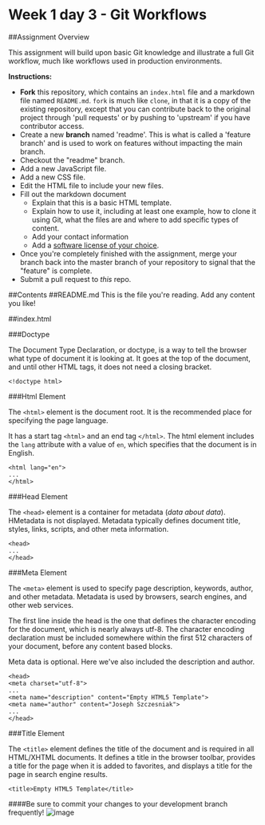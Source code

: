 # Week 1 day 3 - Git Workflows
##Assignment Overview

This assignment will build upon basic Git knowledge and illustrate a full Git workflow, much like workflows used in production environments. 

**Instructions:**

- **Fork** this repository, which contains an `index.html` file and a markdown file named `README.md`. `fork` is much like `clone`, in that it is a copy of the existing repository, except that you can contribute back to the original project through 'pull requests' or by pushing to 'upstream' if you have contributor access. 
- Create a new **branch** named 'readme'. This is what is called a 'feature branch' and is used to work on features without impacting the main branch.
- Checkout the "readme" branch. 
- Add a new JavaScript file. 
- Add a new CSS file.
- Edit the HTML file to include your new files.
- Fill out the markdown document 
	- Explain that this is a basic HTML template.
 	- Explain how to use it, including at least one example,  how to clone it using Git, what the files are and where to add specific types of content.
 	- Add your contact information
	- Add a [software license of your choice](http://choosealicense.com/).
- Once you're completely finished with the assignment, merge your branch back into the master branch of your repository to signal that the "feature" is complete.
- Submit a pull request to *this* repo.


##Contents
##README.md
This is the file you're reading. Add any content you like!

##index.html

###Doctype

The Document Type Declaration, or doctype, is a way to tell the browser what type of document it is looking at. It goes at the top of the document, and until other HTML tags, it does not need a closing bracket.

```
<!doctype html>
```

###Html Element

The `<html>` element is the document root. It is the recommended place for specifying the page language. 

It has a start tag `<html>` and an end tag `</html>`. The html element includes the `lang` attribute with a value of `en`, which specifies that the document is in English.

```
<html lang="en">
...
</html>
```

###Head Element

The `<head>` element is a container for metadata (*data about data*). HMetadata is not displayed. Metadata typically defines document title, styles, links, scripts, and other meta information. 


```
<head>
...
</head>
```


###Meta Element

The `<meta>` element is used to specify page description, keywords, author, and other metadata. Metadata is used by browsers, search engines, and other web services.

The first line inside the head is the one that defines the character encoding for the document, which is nearly always utf-8. The character encoding declaration must be included somewhere within the first 512 characters of your document, before any content based blocks.

Meta data is optional. Here we've also included the description and author.


```
<head>
<meta charset="utf-8">
...
<meta name="description" content="Empty HTML5 Template">
<meta name="author" content="Joseph Szczesniak">
...
</head>
```

###Title Element

The `<title>` element defines the title of the document and is required in all HTML/XHTML documents. It defines a title in the browser toolbar,
provides a title for the page when it is added to favorites, and displays a title for the page in search engine results.

```
<title>Empty HTML5 Template</title>
```

####Be sure to commit your changes to your development branch frequently!
![image](http://www.fillmurray.com/415/300)
